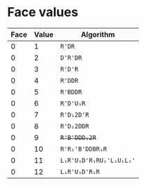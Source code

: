 # Face values

|Face|Value|Algorithm|
|-|-|-|
|0|1|`R'DR`|
|0|2|`D'R'DR`|
|0|3|`R'D'R`|
|0|4|`R'DDR`|
|0|5|`R'BDDR`|
|0|6|<code>R'D'U&#x2081;R</code>|
|0|7|<code>R'D&#x2081;2D'R</code>|
|0|8|<code>R'D&#x2081;2DDR</code>|
|0|9|<s><code>R'B'DDD&#x2081;2R</code></s>|
|0|10|<code>R'R&#x2081;'B'DDBR&#x2081;R</code>|
|0|11|<code>L&#x2081;R'U&#x2081;D'R&#x2081;RU&#x2081;'L&#x2081;U&#x2081;L&#x2081;'</code>
|0|12|<code>L&#x2081;R'U&#x2081;D'R&#x2081;R</code>|
